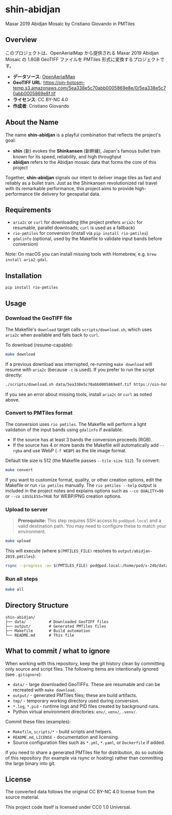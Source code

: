 # shin-abidjan
Maxar 2019 Abidjan Mosaic by Cristiano Giovando in PMTiles

## Overview

このプロジェクトは、OpenAerialMap から提供される Maxar 2019 Abidjan Mosaic の 1.8GB GeoTIFF ファイルを PMTiles 形式に変換するプロジェクトです。

- **データソース**: [OpenAerialMap](https://map.openaerialmap.org/#/-3.98703396320343,5.299799040916992,17/square/033333010030223110/5ea34be6c70abb0005869e90?_k=cir6ty)
- **GeoTIFF URL**: https://oin-hotosm-temp.s3.amazonaws.com/5ea338e5c70abb0005869e8e/0/5ea338e5c70abb0005869e8f.tif
- **ライセンス**: CC BY-NC 4.0
- **作成者**: Cristiano Giovando

## About the Name

The name **shin-abidjan** is a playful combination that reflects the project's goal:

- **shin** (新) evokes the **Shinkansen** (新幹線), Japan's famous bullet train known for its speed, reliability, and high throughput
- **abidjan** refers to the Abidjan mosaic data that forms the core of this project

Together, **shin-abidjan** signals our intent to deliver image tiles as fast and reliably as a bullet train. Just as the Shinkansen revolutionized rail travel with its remarkable performance, this project aims to provide high-performance tile delivery for geospatial data.

## Requirements

- `aria2c` or `curl` for downloading (the project prefers `aria2c` for resumable, parallel downloads; `curl` is used as a fallback)
- `rio-pmtiles` for conversion (install via `pip install rio-pmtiles`)
- `gdalinfo` (optional, used by the Makefile to validate input bands before conversion)

Note: On macOS you can install missing tools with Homebrew, e.g. `brew install aria2 gdal`.

## Installation

```bash
pip install rio-pmtiles
```

## Usage

### Download the GeoTIFF file

The Makefile's `download` target calls `scripts/download.sh`, which uses `aria2c` when available and falls back to `curl`.

To download (resume-capable):

```bash
make download
```

If a previous download was interrupted, re-running `make download` will resume with `aria2c` (because `-c` is used). If you prefer to run the script directly:

```bash
./scripts/download.sh data/5ea338e5c70abb0005869e8f.tif https://oin-hotosm-temp.s3.amazonaws.com/5ea338e5c70abb0005869e8e/0/5ea338e5c70abb0005869e8f.tif
```

If you see an error about missing tools, install `aria2c` or `curl` as noted above.

### Convert to PMTiles format

The conversion uses `rio pmtiles`. The Makefile will perform a light validation of the input bands using `gdalinfo` if available:

- If the source has at least 3 bands the conversion proceeds (RGB).
- If the source has 4 or more bands the Makefile will automatically add `--rgba` and use WebP (`-f WEBP`) as the tile image format.

Default tile size is 512 (the Makefile passes `--tile-size 512`). To convert:

```bash
make convert
```

If you want to customize format, quality, or other creation options, edit the Makefile or run `rio pmtiles` manually. The `rio pmtiles --help` output is included in the project notes and explains options such as `--co QUALITY=90` or `--co LOSSLESS=TRUE` for WEBP/PNG creation options.

### Upload to server

> **Prerequisite:** This step requires SSH access to `pod@pod.local` and a valid destination path. You may need to configure these to match your environment.
```bash
make upload
```

This will execute (where `$(PMTILES_FILE)` resolves to `output/abidjan-2019.pmtiles`):
```bash
rsync --progress -av $(PMTILES_FILE) pod@pod.local:/home/pod/x-24b/data/shin-abidjan.pmtiles
```

### Run all steps

```bash
make all
```

## Directory Structure

```
shin-abidjan/
├── data/          # Downloaded GeoTIFF files
├── output/        # Generated PMTiles files
├── Makefile       # Build automation
└── README.md      # This file
```

## What to commit / what to ignore

When working with this repository, keep the git history clean by committing only source and script files. The following items are intentionally ignored (see `.gitignore`):

- `data/` - large downloaded GeoTIFFs. These are resumable and can be recreated with `make download`.
- `output/` - generated PMTiles files; these are build artifacts.
- `tmp/` - temporary working directory used during conversion.
- `*.log`, `*.pid` - runtime logs and PID files created by background runs.
- Python virtual environment directories: `env/`, `venv/`, `.venv/`.

Commit these files (examples):

- `Makefile`, `scripts/*` - build scripts and helpers.
- `README.md`, `LICENSE` - documentation and licensing.
- Source configuration files such as `*.yml`, `*.yaml`, or `Dockerfile` if added.

If you need to share a generated PMTiles file for distribution, do so outside of this repository (for example via rsync or hosting) rather than committing the large binary into git.

## License

The converted data follows the original CC BY-NC 4.0 license from the source material.

This project code itself is licensed under CC0 1.0 Universal.
